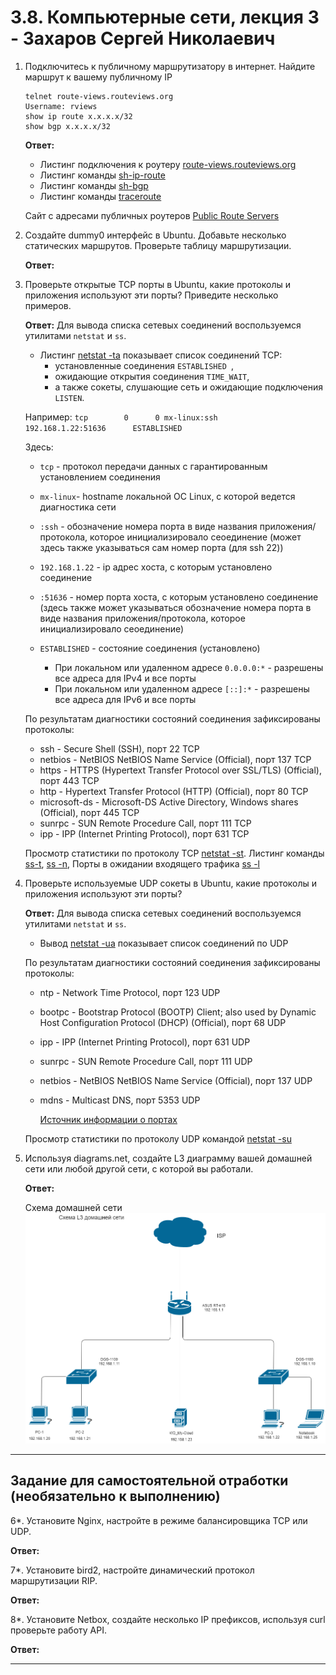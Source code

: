 # 3.8. Компьютерные сети, лекция 3 - Захаров Сергей Николаевич

1. Подключитесь к публичному маршрутизатору в интернет. Найдите маршрут к вашему публичному IP
    ```
    telnet route-views.routeviews.org
    Username: rviews
    show ip route x.x.x.x/32
    show bgp x.x.x.x/32
    ```
   **Ответ:**
   
     - Листинг подключения к роутеру [route-views.routeviews.org](route-views.bash)
     - Листинг команды [sh-ip-route](sh-ip-route.bash)
     - Листинг команды [sh-bgp](sh-bgp.bash)
     - Листинг команды [traceroute](traceroute.bash)

   Сайт с адресами публичных роутеров [Public Route Servers](http://www.routeservers.org/)
 
2. Создайте dummy0 интерфейс в Ubuntu. Добавьте несколько статических маршрутов. Проверьте таблицу маршрутизации.
 
   **Ответ:**
 
3. Проверьте открытые TCP порты в Ubuntu, какие протоколы и приложения используют эти порты? Приведите несколько примеров.
 
   **Ответ:**
   Для вывода списка сетевых соединений воспользуемся утилитами ` netstat ` и ` ss `.
   
    - Листинг [netstat -ta](netstat-ta.bash) показывает список соединений TCP:
      -  установленные соединения  `ESTABLISHED `, 
      -  ожидающие открытия соединения ` TIME_WAIT `, 
      -  а также сокеты, слушающие сеть и ожидающие подключения ` LISTEN `.

   Например: ` tcp        0      0 mx-linux:ssh            192.168.1.22:51636      ESTABLISHED `

   Здесь:
   - ` tcp ` - протокол передачи данных с гарантированным установлением соединения
   - ` mx-linux `- hostname локальной ОС Linux, с которой ведется диагностика сети
   - ` :ssh ` - обозначение номера порта в виде названия приложения/протокола, которое инициализировало сеоединение (может здесь также указываться сам номер порта (для ssh 22))
   - ` 192.168.1.22 ` - ip адрес хоста, с которым установлено соединение
   - ` :51636 ` - номер порта хоста, с которым установлено соединение (здесь также может указываться обозначение номера порта в виде названия приложения/протокола, 
   которое инициализировало сеоединение)
   - ` ESTABLISHED ` - состояние соединения (установлено)

     - При локальном или удаленном адресе ` 0.0.0.0:* ` - разрешены все адреса для IPv4 и все порты
     - При локальном или удаленном адресе ` [::]:* ` - разрешены все адреса для IPv6 и все порты

    По результатам диагностики состояний соединения зафиксированы протоколы:
    - ssh - Secure Shell (SSH), порт 22 TCP
    - netbios - NetBIOS NetBIOS Name Service (Official), порт 137 TCP
    - https - HTTPS (Hypertext Transfer Protocol over SSL/TLS) (Official), порт 443 TCP
    - http - Hypertext Transfer Protocol (HTTP) (Official), порт 80 TCP
    - microsoft-ds - Microsoft-DS Active Directory, Windows shares (Official), порт 445 TCP
    - sunrpc - SUN Remote Procedure Call, порт 111 TCP
    - ipp - IPP (Internet Printing Protocol), порт 631 TCP

    Просмотр статистики по протоколу TCP [netstat -st](netstat-st.bash).
    Листинг команды [ss-t](browser-ss-t.bash), [ss -n](ss-n.bash), 
    Порты в ожидании входящего трафика [ss -l](ss-l.bash)
 
4. Проверьте используемые UDP сокеты в Ubuntu, какие протоколы и приложения используют эти порты?
 
   **Ответ:**
   Для вывода списка сетевых соединений воспользуемся утилитами ` netstat ` и ` ss `.
   
   - Вывод [netstat -ua](netstat-ua) показывает список соединений по UDP

    По результатам диагностики состояний соединения зафиксированы протоколы:
    - ntp - Network Time Protocol, порт 123 UDP
    - bootpc - Bootstrap Protocol (BOOTP) Client; also used by Dynamic Host Configuration Protocol (DHCP) (Official), порт 68 UDP
    - ipp - IPP (Internet Printing Protocol), порт 631 UDP
    - sunrpc - SUN Remote Procedure Call, порт 111 UDP
    - netbios - NetBIOS NetBIOS Name Service (Official), порт 137 UDP
    - mdns - Multicast DNS, порт 5353 UDP
    
       [Источник информации о портах](https://ru.adminsub.net/tcp-udp-port-finder)
    
     Просмотр статистики по протоколу UDP командой [netstat -su](netstat-su.bash)
 
5. Используя diagrams.net, создайте L3 диаграмму вашей домашней сети или любой другой сети, с которой вы работали. 
 
   **Ответ:**
     
     Схема домашней сети ![my_home_net.png](/03-sysadmin-08-net/img/my_home_net-2.png)
 
 ---
## Задание для самостоятельной отработки (необязательно к выполнению)

6*. Установите Nginx, настройте в режиме балансировщика TCP или UDP.
 
   **Ответ:**
 
7*. Установите bird2, настройте динамический протокол маршрутизации RIP.
 
   **Ответ:**
 
8*. Установите Netbox, создайте несколько IP префиксов, используя curl проверьте работу API.
 
   **Ответ:**
 

 ---
